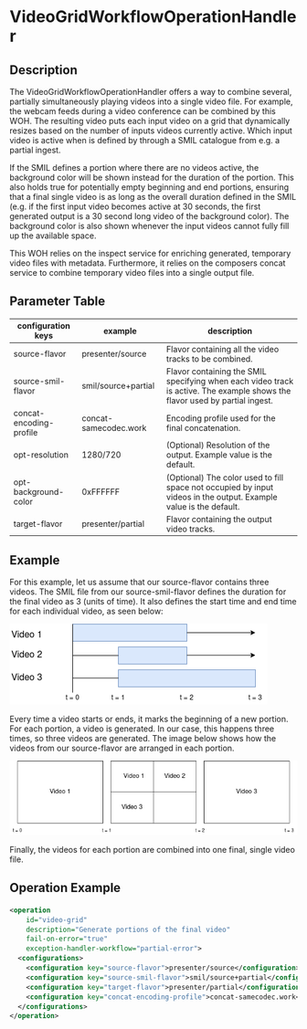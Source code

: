 # VideoGridWorkflowOperationHandler

## Description

The VideoGridWorkflowOperationHandler offers a way to combine several, partially simultaneously
playing videos into a single video file. For example, the webcam feeds during a video conference
can be combined by this WOH. The resulting video puts each input video on a grid that dynamically
resizes based on the number of inputs videos currently active. Which input video is active when
is defined by through a SMIL catalogue from e.g. a partial ingest.

If the SMIL defines a portion where there are no videos active, the background color will be shown
instead for the duration of the portion. This also holds true for potentially empty beginning and end 
portions, ensuring that a final single video is as long as the overall duration defined in the SMIL 
(e.g. if the first input video becomes active at 30 seconds, the first generated output is a 30 second
long video of the background color). The background color is also shown whenever the input videos cannot
fully fill up the available space.

This WOH relies on the inspect service for enriching generated, temporary video files with metadata.
Furthermore, it relies on the composers concat service to combine temporary video files into
a single output file.

## Parameter Table

|configuration keys | example                     | description                                                         |
|-------------------|-----------------------------|---------------------------------------------------------------------|
|source-flavor      | presenter/source            | Flavor containing all the video tracks to be combined.                              |
|source-smil-flavor | smil/source+partial         | Flavor containing the SMIL specifying when each video track is active. The example shows the flavor used by partial ingest.                               |
|concat-encoding-profile | concat-samecodec.work  | Encoding profile used for the final concatenation.
|opt-resolution     | 1280/720                    | (Optional) Resolution of the output. Example value is the default.
|opt-background-color| 0xFFFFFF                   | (Optional) The color used to fill space not occupied by input videos in the output. Example value is the default.
|target-flavor      | presenter/partial           | Flavor containing the output video tracks.                              |

## Example

For this example, let us assume that our source-flavor contains three videos. The SMIL file from our
source-smil-flavor defines the duration for the final video as 3 (units of time). It also defines the start
time and end time for each individual video, as seen below:

![Figure 1](./video-grid-woh-figure-1.png)

Every time a video starts or ends, it marks the beginning of a new portion. For each portion, a video is
generated. In our case, this happens three times, so three videos are generated. The image below shows 
how the videos from our source-flavor are arranged in each portion.

![Figure 2](./video-grid-woh-figure-2.png)

Finally, the videos for each portion are combined into one final, single video file.

## Operation Example
```xml
<operation
    id="video-grid"
    description="Generate portions of the final video"
    fail-on-error="true"
    exception-handler-workflow="partial-error">
  <configurations>
    <configuration key="source-flavor">presenter/source</configuration>
    <configuration key="source-smil-flavor">smil/source+partial</configuration>
    <configuration key="target-flavor">presenter/partial</configuration>
    <configuration key="concat-encoding-profile">concat-samecodec.work</configuration>
  </configurations>
</operation>
```
